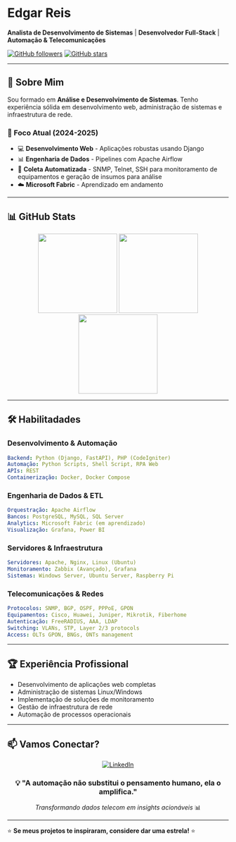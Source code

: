 # Edgar Reis

**Analista de Desenvolvimento de Sistemas** | **Desenvolvedor Full-Stack** | **Automação & Telecomunicações**

[![GitHub followers](https://img.shields.io/github/followers/brERS?style=social)](https://github.com/brERS)
[![GitHub stars](https://img.shields.io/github/stars/brERS?style=social)](https://github.com/brERS)

---

## 🎯 Sobre Mim

Sou formado em **Análise e Desenvolvimento de Sistemas**. Tenho experiência sólida em desenvolvimento web, administração de sistemas e infraestrutura de rede.

### 🎯 Foco Atual (2024-2025)
- 💻 **Desenvolvimento Web** - Aplicações robustas usando Django
- 📊 **Engenharia de Dados** - Pipelines com Apache Airflow
- 🔧 **Coleta Automatizada** - SNMP, Telnet, SSH para monitoramento de equipamentos e geração de insumos para análise
- ☁️ **Microsoft Fabric** - Aprendizado em andamento

---

## 📊 GitHub Stats

<div align="center">
  <img height="180em" src="https://github-profile-summary-cards.vercel.app/api/cards/profile-details?username=brERS&theme=github_dark">
  <!-- Streak -->
  <img height="180em" src="https://github-readme-streak-stats.herokuapp.com/?user=brERS&theme=github_dark_dimmed&background=0d1117&mode=weekly">   
  <img height="180em" src="https://github-profile-summary-cards.vercel.app/api/cards/repos-per-language?username=brERS&theme=github_dark">
</div>


---

## 🛠️ Habilitadades

### **Desenvolvimento & Automação**
```yaml
Backend: Python (Django, FastAPI), PHP (CodeIgniter)
Automação: Python Scripts, Shell Script, RPA Web
APIs: REST
Containerização: Docker, Docker Compose
```

### **Engenharia de Dados & ETL**
```yaml
Orquestração: Apache Airflow
Bancos: PostgreSQL, MySQL, SQL Server
Analytics: Microsoft Fabric (em aprendizado)
Visualização: Grafana, Power BI
```

### **Servidores & Infraestrutura**
```yaml
Servidores: Apache, Nginx, Linux (Ubuntu)
Monitoramento: Zabbix (Avançado), Grafana
Sistemas: Windows Server, Ubuntu Server, Raspberry Pi
```

### **Telecomunicações & Redes**
```yaml
Protocolos: SNMP, BGP, OSPF, PPPoE, GPON
Equipamentos: Cisco, Huawei, Juniper, Mikrotik, Fiberhome
Autenticação: FreeRADIUS, AAA, LDAP
Switching: VLANs, STP, Layer 2/3 protocols
Access: OLTs GPON, BNGs, ONTs management
```
---

## 🏆 Experiência Profissional

- Desenvolvimento de aplicações web completas
- Administração de sistemas Linux/Windows
- Implementação de soluções de monitoramento
- Gestão de infraestrutura de rede
- Automação de processos operacionais

---


## 📫 Vamos Conectar?

<div align="center">
  
[![LinkedIn](https://img.shields.io/badge/-LinkedIn-0077B5?style=for-the-badge&logo=linkedin&logoColor=white)](https://linkedin.com/in/edgar-r-63105697)


</div>


<div align="center">
  
### 💡 "A automação não substitui o pensamento humano, ela o amplifica."

*Transformando dados telecom em insights acionáveis* 📊

</div>

---

⭐ **Se meus projetos te inspiraram, considere dar uma estrela!** ⭐

